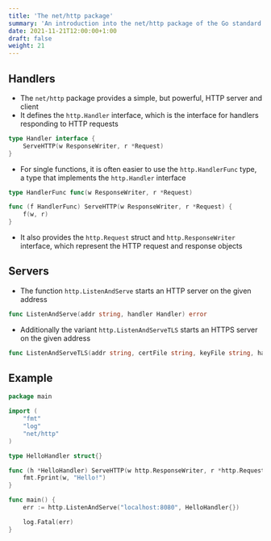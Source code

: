 ```yaml
---
title: 'The net/http package'
summary: 'An introduction into the net/http package of the Go standard library.'
date: 2021-11-21T12:00:00+1:00
draft: false
weight: 21
---
```


## Handlers

* The `net/http` package provides a simple, but powerful, HTTP server and client
* It defines the `http.Handler` interface, which is the interface for handlers responding to HTTP requests

```go
type Handler interface {
    ServeHTTP(w ResponseWriter, r *Request)
}
```

* For single functions, it is often easier to use the `http.HandlerFunc` type, a type that implements the `http.Handler` interface

```go
type HandlerFunc func(w ResponseWriter, r *Request)

func (f HandlerFunc) ServeHTTP(w ResponseWriter, r *Request) {
    f(w, r)
}
```

* It also provides the `http.Request` struct and `http.ResponseWriter` interface, which represent the HTTP request and response objects

## Servers

* The function `http.ListenAndServe` starts an HTTP server on the given address

```go
func ListenAndServe(addr string, handler Handler) error 
``` 

* Additionally the variant `http.ListenAndServeTLS` starts an HTTPS server on the given address

```go
func ListenAndServeTLS(addr string, certFile string, keyFile string, handler Handler) error
```

## Example

```go
package main

import (
    "fmt"
    "log"
    "net/http"
)

type HelloHandler struct{}

func (h *HelloHandler) ServeHTTP(w http.ResponseWriter, r *http.Request) {
    fmt.Fprint(w, "Hello!")
}

func main() {
    err := http.ListenAndServe("localhost:8080", HelloHandler{})

    log.Fatal(err)
}
``` 
